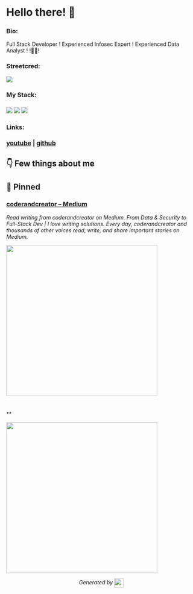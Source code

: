 
# Hello there! 👋


### Bio:

Full Stack Developer !
Experienced Infosec Expert !
Experienced Data Analyst !
!🧑‍💻!
            

### Streetcred:

<a href="https://www.tublian.com/profile/c4coderandcreator?ss=true"><img src="https://rd3ps1doua.execute-api.us-east-1.amazonaws.com/dev/ft/profile/streetcred/badge/c4coderandcreator?type=without_score"></a>

### My Stack:

### <img src="https://rd3ps1doua.execute-api.us-east-1.amazonaws.com/dev/ft/profile/streetcred/github/tag/JavaScript"/> <img src="https://rd3ps1doua.execute-api.us-east-1.amazonaws.com/dev/ft/profile/streetcred/github/tag/Frontend"/> <img src="https://rd3ps1doua.execute-api.us-east-1.amazonaws.com/dev/ft/profile/streetcred/github/tag/Backend"/>

### 

### 

### Links:

### <a href="https://www.youtube.com/feeds/videos.xml?channel_id=UCAGhHhtRDOMJbalmYklEhbg">youtube</a> | <a href="https://www.github.com/c4coderandcreator">github</a>

## 👇 Few things about me


<div>

            
</div>




## 📌 Pinned

<div>

<div>
<div id="pinned-card">

### <a href="https://medium.com/@coderandcreator" target="_blank">coderandcreator – Medium</a>
*Read writing from coderandcreator on Medium. From Data & Security to Full-Stack Dev | I love writing solutions. Every day, coderandcreator and thousands of other voices read, write, and share important stories on Medium.*

<a href="https://medium.com/@coderandcreator" target="_blank">
      <img src="https://miro.medium.com/v2/resize:fit:2400/1*OMAx15cgCEhYKcH1ZPeJ_w.jpeg" width="400px">
</a>
</div>
                  

<br/>



<div>
<div id="pinned-card">

### <a href="https://twitter.com/coderandcreator" target="_blank"></a>
**

<a href="https://twitter.com/coderandcreator" target="_blank">
      <img src="" width="400px">
</a>
</div>
                  
</div>
            

<p align="center">
<i>Generated by <a href="https://www.tublian.com/"><img src="https://tublian-newsletter-assets.s3.amazonaws.com/just-logo.png" width="25" style="vertical-align: middle"/></i>
</p>

